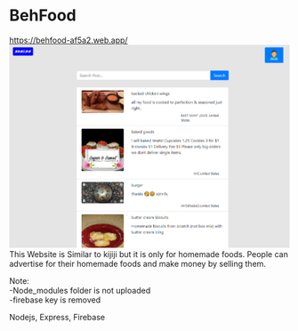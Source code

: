 # BehFood
https://behfood-af5a2.web.app/
<img src="BehfoodWebsite.PNG" />
This Website is Similar to kijiji but it is only for homemade foods. People can advertise for their homemade foods and make money by selling them. 

Note:\
-Node_modules folder is not uploaded\
-firebase key is removed

Nodejs, Express, Firebase 
